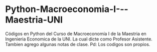 # Python-Macroeconomia-I---Maestria-UNI
Códigos en Python del Curso de Macroeconomía I de la Maestria en Ingenieria Economica de la UNI. 
La cual dicte como Profesor Asistente. 
Tambien agrego algunas notas de clase.
Pd: Los codigos son propios.  
